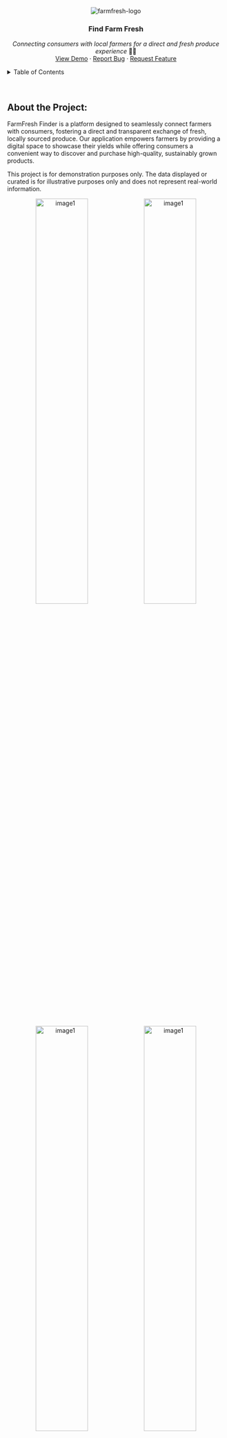 &nbsp;

<p display="flex" align="center" justify="center">
    <img src="https://github.com/Ktn-mariam/FarmFresh-Finder/assets/113761859/148e7c5a-ad43-480c-bb06-725f77eae9df" alt="farmfresh-logo" />
    <h3 align="center">Find Farm Fresh</h3>
</p>
<p align="center">
    <em>Connecting consumers with local farmers for a direct and fresh produce experience</em> 🧑‍🌾
    <br/>
    <a href="">View Demo</a>
    ·
    <a href="https://github.com/Ktn-mariam/FarmFresh-Finder/issues">Report Bug</a>
    ·
    <a href="https://github.com/Ktn-mariam/FarmFresh-Finder/issues">Request Feature</a>
  </p>

<details>
  <summary>Table of Contents</summary>
  <ol>
    <li>
      <a href="#about-the-project">About The Project</a>
      <ul>
        <li><a href="#built-with">Built With</a></li>
      </ul>
    </li>
    <li>
      <a href="#getting-started">Getting Started</a>
      <ul>
        <li><a href="#prerequisites">Prerequisites</a></li>
        <li><a href="#installation">Installation</a></li>
      </ul>
    </li>
    <li><a href="#usage">Usage</a></li>
    <li><a href="#roadmap">Roadmap</a></li>
    <li><a href="#contributing">Contributing</a></li>
    <li><a href="#license">License</a></li>
    <li><a href="#contact">Contact</a></li>
    <li><a href="#acknowledgments">Acknowledgments</a></li>
  </ol>
</details>

&nbsp;

<h2>About the Project:</h2>

<!-- <div align="center">
       <img src="https://github.com/Ktn-mariam/FarmFresh-Finder/assets/113761859/7c2ff919-aeae-421d-b300-0f32aa1de144" alt="image1" width="75%"/>
</div> -->

FarmFresh Finder is a platform designed to seamlessly connect farmers with consumers, fostering a direct and transparent exchange of fresh, locally sourced produce. Our application empowers farmers by providing a digital space to showcase their yields while offering consumers a convenient way to discover and purchase high-quality, sustainably grown products.

<!-- <h3 align="center" >!! Note: This is a Demo Project !!</h3> -->
<p>This project is for demonstration purposes only. The data displayed or curated is for illustrative purposes only and does not represent real-world information.</p>

<!-- <h3 align="center">Consumer's Profile</h3> -->
<div display="flex" align="center">
       <img src="https://github.com/user-attachments/assets/48ec8886-4a44-47cc-916c-ff35af453c82" alt="image1" width="49%"/>
       <img src="https://github.com/user-attachments/assets/ca45ba1b-c05b-4886-8456-144e740b3fe6" alt="image1" width="49%"/>
</div>

<!-- <div align="center">
</div> -->

<!-- <h3 align="center">Products displayed under categories</h3> -->
<div display="flex" align="center">
       <img src="https://github.com/user-attachments/assets/b53ab44b-35de-4df1-b012-9dc2a55d0d4c" alt="image1" width="49%"/>
       <img src="https://github.com/user-attachments/assets/ea6b53d8-d8f0-4fc3-8a81-76b193e717e3" alt="image1" width="49%"/>
</div>

<!-- <h3 align="center">Product Detail Page</h3>
<div align="center">
</div> -->

<!-- <h3 align="center">Shopping Cart Page</h3> -->
<div display="flex" align="center">
    <img src="https://github.com/user-attachments/assets/0f109b2f-8fc9-4922-aae4-724240f2da00" alt="image1" width="49%"/>
    <img src="https://github.com/user-attachments/assets/e94bd2aa-55fa-4c2b-af1b-8213653eafa1" alt="image1" width="49%"/>
</div>

<!-- <h3 align="center">Farmer's Profile</h3> -->
<div display="flex" align="center">
    <img src="https://github.com/user-attachments/assets/a899482c-55e0-44e4-9394-047cd530ec99" alt="image1" width="49%"/>
    <img src="https://github.com/user-attachments/assets/6fb27a5e-48ec-494f-bbf4-79bf6277abc1" alt="image2" width="49%"/>
    <!-- <img src="https://github.com/user-attachments/assets/d121772c-fec4-455f-bd03-2b12c7a37781" alt="image2" width="49%"/>
    <img src="https://github.com/user-attachments/assets/ae633af6-08a5-4635-a9b5-20bd68053474" alt="image2" width="49%"/> -->
</div>
<!-- 
<h3 align="center">Order's Page</h3>
<div align="center">
</div> -->

<!-- <h3 align="center">Sign Up</h3> -->
<!-- <div display="flex" align="center">
       <img src="https://github.com/Ktn-mariam/FarmFresh-Finder/assets/113761859/6e3359da-2dcb-49b2-94fb-fcfbfb2f7b43" alt="image1" width="49%"/>
       <img src="https://github.com/Ktn-mariam/FarmFresh-Finder/assets/113761859/e3255f6f-fd4f-4f9c-a8ce-261537175a15" alt="image1" width="49%"/>
</div> -->

<!-- <div align="center">
</div> -->

<!-- <h3 align="center">Log In</h3> -->
<!-- <div align="center">
    <img src="https://github.com/user-attachments/assets/1837b757-7666-43dd-bc34-c8f3f977796d" alt="image1" width="70%"/>
</div> -->


### As a consumer, you can:

- Discover fresh farm produce with doorstep delivery.
- Connect with local farmers, explore profiles, and access contact information.
- Leave and read reviews for transparent, trustworthy relationships.
- Join for free, enjoying an open marketplace for farmers and consumers.

### As a farmer, you can:

- Expand your market, and sell directly to consumers beyond local markets.
- Tailor product offerings, pricing, and promotions for market demands and consumer preferences.
- Collect valuable consumer feedback for continuous improvement in product quality and farming practices.
- Utilize a 30-day sales graph to track daily sales, gaining valuable insights.
- Showcase products online for visibility, even without delivery services.

<p align="right"><a href="#readme-top">back to top</a></p>

## API Routes

### 1. Authentication Routes

| Action |  Route  | Method |
|:-----|:-----|:-----|
| User login for farmers and Consumers   | `api/v1/auth/login` | **POST** |
| Checks if email is already registered    |  `api/v1/auth/userExists/email/:email`  |   **GET** |
| Checks if name is already registered   | `api/v1/auth/userExists/name/:name` |    **GET** |
| Register Farmer   | `api/v1/auth/register/farmer` |    **POST** |
| Register Consumer   | `api/v1/auth/register/consumer` |    **POST** |
| Gets User Profile Information if token is present   | `api/v1/auth` |    **GET** |


### 2. Farmer Routes

| Action |  Route  | Method |
|:-----|:--------:|------:|
| Gets products of Farmer   | `api/v1/farmers/:farmerID/products` | **GET** |
| Add comment to Farmer    |  `api/v1/farmers/:farmerID/comments`  |   **PATCH** |
| Get Farmer profile information   | `api/v1/farmers/:farmerID` |    **GET** |
| Update Farmer   | `api/v1/farmers/` |    **PATCH** |


### 3. Consumer Routes

| Action |  Route  | Method |
|:-----|:--------:|------:|
| Gets products in shopping cart of Consumer   | `api/v1/consumers/shoppingCart` | **GET** |
| Adds farmer to following list of Consumer    |  `api/v1/consumers/followFarmer`  |   **PATCH** |
| Removes farmer from following list of Consumer   | `api/v1/consumers/unFollowFarmer` |    **PATCH** |
| Get Consumer profile Information   | `api/v1/consumers/:consumerID` |    **GET** |
| Update Consumer   | `api/v1/consumers` |    **PATCH** |


### 4. Product Routes

| Action |  Route  | Method |
|:-----|:--------:|------:|
| Get All Products   | `api/v1/products/` | **GET** |
| Add Product   | `api/v1/products/` | **POST** |
| Get Top Rated Products    |  `api/v1/products/topRatedProducts`  |   **GET** |
| Get Discounted Products    |  `api/v1/products/discountedProducts`  |   **GET** |
| Get Recently added products of Farmer   | `api/v1/products/lastThirtyDayProducts/:farmerID` |    **GET** |
| Get Product Detail   | `api/v1/products/:productID` |    **GET** |
| Delete Product   | `api/v1/products/:productID` |    **DELETE** |
| Update Product   | `api/v1/products/:productID` |    **PATCH** |
| Get Products of Category   | `api/v1/products/category/:parentCategory` |    **GET** |
| Get Product Detail for Order   | `api/v1/products/orderDetail/:productID` |    **GET** |


### 5. Order Routes

| Action |  Route  | Method |
|:-----|:--------:|------:|
| Get Orders of User   | `api/v1/orders/` | **GET** |
| Add Order   | `api/v1/orders/` | **POST** |
| Get Orders that need Review    |  `api/v1/orders/reviewOrders`  |   **GET** |
| Get Earning stats of Farmer For Graph    |  `api/v1/orders/getEarningsForLast30Days`  |   **GET** |
| Update Order   | `api/v1/orders/:orderID` |    **PATCH** |
| Delete Order   | `api/v1/orders/:orderID` |    **DELETE** |


### 6. Comment Routes

| Action |  Route  | Method |
|:-----|:--------:|------:|
| Get Number of Comments for Farmer   | `api/v1/comments/farmer/:farmerID/count` | **GET** |
| Get Comments of Farmer   | `api/v1/comments//farmer/:farmerID` | **GET** |
| Get Number of Comments for Product   | `api/v1/comments/product/:productID/count` | **GET** |
| Get Comments of Product   | `api/v1/comments/product/:productID` | **GET** |

<p align="right"><a href="#readme-top">back to top</a></p>
